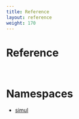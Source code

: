 ```yaml
---
title: Reference
layout: reference
weight: 170
---
```

Reference
===

<br>





Namespaces
==========
- <a href="ref/simul">simul</a>

  

